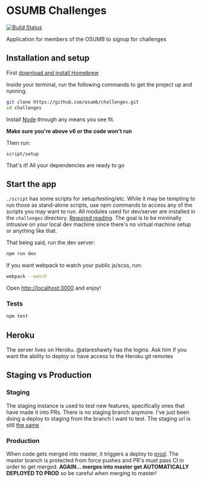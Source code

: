# OSUMB Challenges
[![Build Status](https://travis-ci.org/osumb/challenges.svg?branch=master)](https://travis-ci.org/osumb/challenges)

Application for members of the OSUMB to signup for challenges

## Installation and setup
First [download and install Homebrew](http://brew.sh/)

Inside your terminal, run the following commands to get the project up and running.

```bash
git clone https://github.com/osumb/challenges.git
cd challenges
```

Install [Node](https://nodejs.org/en/) through any means you see fit.

__Make sure you're above v6 or the code won't run__

Then run:
```
script/setup
```

That's it! All your dependencies are ready to go

## Start the app
`./script` has some scripts for setup/testing/etc. While it may be tempting to run those as stand-alone scripts, use
npm commands to access any of the scripts you may want to run. All modules used for dev/server are installed in the `challenges` directory. [Required reading](https://nodejs.org/en/blog/npm/npm-1-0-global-vs-local-installation/). The goal is to be minimally intrusive on your local dev machine since there's no virtual machine setup or anything like that.

That being said, run the dev server:
```bash
npm run dev
```
If you want webpack to watch your public js/scss, run:
```bash
webpack --watch
```

Open [http://localhost:3000](http://localhost:3000) and enjoy!

### Tests
```bash
npm test
```
## Heroku
The server lives on Heroku. @atareshawty has the logins. Ask him if you want the ability to deploy or have access to
the Heroku git remotes

## Staging vs Production
### Staging
The staging instance is used to test new features, specifically ones that have made it into PRs. There is no staging
branch anymore. I've just been doing a deploy to staging from the branch I want to test. The staging url is still
[the same](https://osumbchallengesdev.herokuapp.com)

### Production
When code gets merged into master, it triggers a deploy to [prod](https://osumbchallenges.herokuapp.com). The master
branch is protected from force pushes and PR's must pass CI in order to get merged. **AGAIN... merges into master get
AUTOMATICALLY DEPLOYED TO PROD** so be careful when merging to master!

